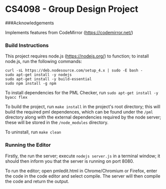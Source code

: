 
# CS4098 - Group Design Project

###Acknowledgements

Implements features from CodeMirror (https://codemirror.net/)

### Build Instructions

This project requires node.js (https://nodejs.org/) to function; to install node.js, run the following commands:

```
curl -sL https://deb.nodesource.com/setup_4.x | sudo -E bash -
sudo apt-get install -y nodejs
sudo apt-get install -y build-essential
sudo npm install -g npm
```

To install dependencies for the PML Checker, run `sudo apt-get install -y byacc flex`

To build the project, run `make install` in the project's root directory; this will build the required pml dependences, which can be found under the `/pml` directory along with the external dependencies required by the node server; these will be stored in the `/node_modules` directory.

To uninstall, run `make clean`

### Running the Editor

Firstly, the run the server; execute `nodejs server.js` in a terminal window; it should then inform you that the server is running on port 8080.

To run the editor; open pmledit.html in Chrome/Chromium or Firefox, enter the code in the code editor and select compile. The server will then compile the code and return the output.
